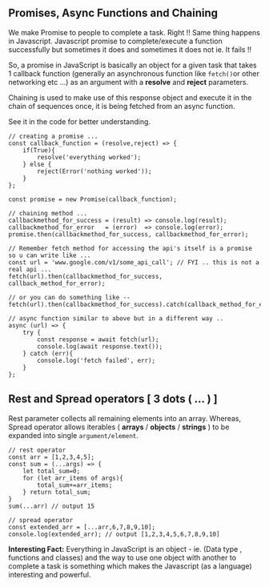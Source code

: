 
## Promises, Async Functions and Chaining

We make Promise to people to complete a task. Right !! 
Same thing happens in Javascript. 
Javascript promise to complete/execute a function successfully but sometimes it does and sometimes it does not ie. It  fails !!  

So, a promise in JavaScript is  basically an object for a given task that takes 1 callback function 
(generally an asynchronous function like `fetch()`or other networking etc …) as an argument with a **resolve** and **reject** parameters. 

Chaining is used to make use of this response object and execute it 
in the chain of sequences once, it is being fetched from an async function. 

See it in the code for better understanding.

```
// creating a promise ... 
const callback_function = (resolve,reject) => {
    if(True){       
        resolve('everything worked');
    } else {
        reject(Error('nothing worked'));
    }
};

const promise = new Promise(callback_function); 

// chaining method ...
callbackmethod_for_success = (result) => console.log(result);
callbackmethod_for_error   = (error)  => console.log(error);
promise.then(callbackmethod_for_success, callbackmethod_for_error);

// Remember fetch method for accessing the api's itself is a promise so u can write like ... 
const url = 'www.google.com/v1/some_api_call'; // FYI .. this is not a real api ...  
fetch(url).then(callbackmethod_for_success, callback_method_for_error);

// or you can do something like -- 
fetch(url).then(callbackmethod_for_success).catch(callback_method_for_error)

// async function similar to above but in a different way .. 
async (url) => { 
    try { 
        const response = await fetch(url); 
        console.log(await response.text());
    } catch (err){
        console.log('fetch failed', err);
    }
};
```



## Rest and Spread operators [ 3 dots ( … ) ]

Rest parameter collects all remaining elements into an array. 
Whereas, Spread operator allows iterables ( **arrays** / **objects** / **strings** ) to be expanded into single `argument/element`.

```
// rest operator 
const arr = [1,2,3,4,5];
const sum = (...args) => {
    let total_sum=0; 
    for (let arr_items of args){
        total_sum+=arr_items;
    } return total_sum;
} 
sum(...arr) // output 15

// spread operator  
const extended_arr = [...arr,6,7,8,9,10];
console.log(extended_arr); // output [1,2,3,4,5,6,7,8,9,10]
```

**Interesting Fact:** 
Everything in JavaScript is an object - ie. (Data type , functions and  classes) 
and the way to use one object with another to complete a task is something which makes the Javascript (as a language) interesting and powerful. 
